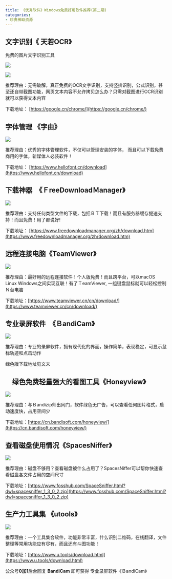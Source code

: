 ```yaml
---
title: 《优秀软件》Windows免费好用软件推荐(第二期)
categories:
- 珍贵稀缺资源
---
```



##  文字识别《 天若OCR》

免费的图片文字识别工具

![](https://v2fy.com/asset/windows10-softs-recommand2/ocr-002.png)

![](https://v2fy.com/asset/windows10-softs-recommand2/tianruo-ocr.png)


推荐理由：无需破解，真正免费的OCR文字识别，支持竖排识别，公式识别，甚至还自带截图功能，网页文本内容不允许拷贝怎么办？只需对截图进行OCR识别就可以获得文本内容


下载地址： [https://google.cn/chrome/](https://google.cn/chrome/)


##  字体管理 《字由》


![](https://v2fy.com/asset/windows10-softs-recommand2/fonthellow.png)

推荐理由：优秀的字体管理软件，不仅可以管理安装的字体， 而且可以下载免费商用的字体，新媒体人必装软件！


下载地址： [https://www.hellofont.cn/download](https://www.hellofont.cn/download)


##  下载神器　《ＦreeDownloadＭanager》


![](https://v2fy.com/asset/windows10-softs-recommand2/fdm.png)

推荐理由：支持任何类型文件的下载，包括ＢＴ下载！而且有服务器缓存提速支持！而且免费！用了都说好!


下载地址： [https://www.freedownloadmanager.org/zh/download.htm](https://www.freedownloadmanager.org/zh/download.htm)


##  远程连接电脑《TeamViewer》

![](https://v2fy.com/asset/windows10-softs-recommand2/teamview.png)


推荐理由：最好用的远程连接软件！个人版免费！而且跨平台，可以macOS  Linux Windows之间实现互联！有了ＴeamViewer, 一组键盘鼠标就可以轻松控制Ｎ台电脑


下载地址：[https://www.teamviewer.cn/cn/download/](https://www.teamviewer.cn/cn/download/)


## 专业录屏软件　《ＢandiCam》

![](https://v2fy.com/asset/windows10-softs-recommand2/bandicam.png)


推荐理由：专业的录屏软件，拥有现代化的界面，操作简单，表现稳定，可显示鼠标轨迹和点击动作

绿色版下载地址见文末


## 　绿色免费轻量强大的看图工具《Honeyview》

![](https://v2fy.com/asset/windows10-softs-recommand2/honeyview.png)

推荐理由：与Ｂandizip师出同门，软件绿色无广告，可以查看任何图片格式，启动速度快，占用空间少


下载地址：[https://cn.bandisoft.com/honeyview/](https://cn.bandisoft.com/honeyview/)




## 查看磁盘使用情况《SpacesNiffer》


![](https://v2fy.com/asset/windows10-softs-recommand2/spacesniffer.png)


推荐理由：磁盘不够用？查看磁盘被什么占用了？SpacesNiffer可以帮你快速查看磁盘各文件占用的空间尺寸

下载地址：[https://www.fosshub.com/SpaceSniffer.html?dwl=spacesniffer_1_3_0_2.zip](https://www.fosshub.com/SpaceSniffer.html?dwl=spacesniffer_1_3_0_2.zip)


## 生产力工具集 《utools》


![](https://v2fy.com/asset/windows10-softs-recommand2/utools.png)


推荐理由：一个工具集合软件，功能非常丰富，什么识别二维码，在线翻译，文件整理等常用功能应有尽有，而且还有斗图功能！

下载地址：[https://www.u.tools/download.html](https://www.u.tools/download.html)




公众号**0加1**后台回复 **BandiCam** 即可获得 专业录屏软件《ＢandiCam》


